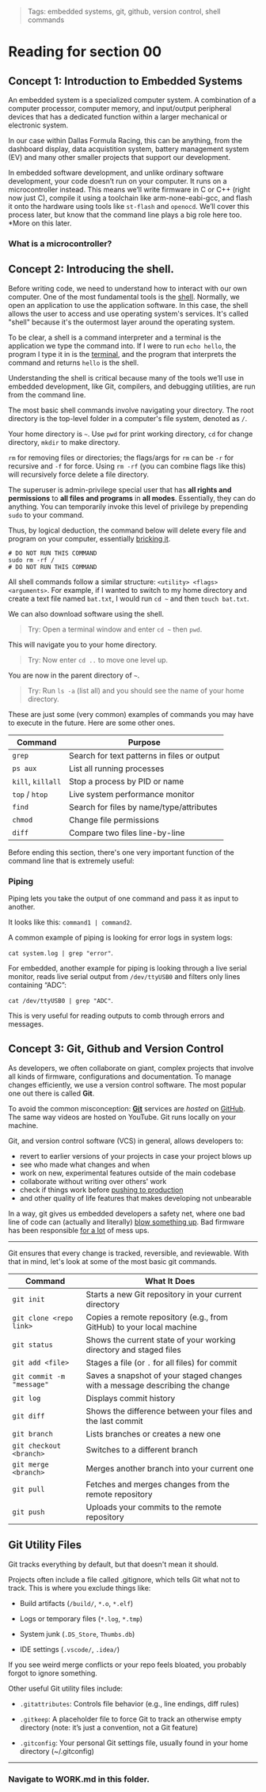 > Tags: embedded systems, git, github, version control, shell commands

# Reading for section 00

## Concept 1: Introduction to Embedded Systems

An embedded system is a specialized computer system. A combination of a computer processor, computer memory, and input/output peripheral devices that has a dedicated function within a larger mechanical or electronic system.

In our case within Dallas Formula Racing, this can be anything, from the dashboard display, data acquistition system, battery management system (EV) and many other smaller projects that support our development.

In embedded software development, and unlike ordinary software development, your code doesn’t run on your computer. It runs on a microcontroller instead. This means we’ll write firmware in C or C++ (right now just C), compile it using a toolchain like arm-none-eabi-gcc, and flash it onto the hardware using tools like `st-flash` and `openocd`. We’ll cover this process later, but know that the command line plays a big role here too. \*More on this later.

### What is a microcontroller?

## Concept 2: Introducing the shell.

Before writing code, we need to understand how to interact with our own computer. One of the most fundamental tools is the [shell](<https://en.wikipedia.org/wiki/Shell_(computing)>). Normally, we open an application to use the application software. In this case, the shell allows the user to access and use operating system's services. It's called "shell" because it's the outermost layer around the operating system.

To be clear, a shell is a command interpreter and a terminal is the application we type the command into. If I were to run `echo hello`, the program I type it in is the [terminal](https://en.wikipedia.org/wiki/Terminal_emulator), and the program that interprets the command and returns `hello` is the shell.

Understanding the shell is critical because many of the tools we’ll use in embedded development, like Git, compilers, and debugging utilities, are run from the command line.

The most basic shell commands involve navigating your directory. The root directory is the top-level folder in a computer's file system, denoted as `/`.

Your home directory is `~`. Use `pwd` for print working directory, `cd` for change directory, `mkdir` to make directory.

`rm` for removing files or directories; the flags/args for `rm` can be `-r` for recursive and `-f` for force. Using `rm -rf` (you can combine flags like this) will recursively force delete a file directory.

The superuser is admin-privilege special user that has **all rights and permissions** to **all files and programs** in **all modes**. Essentially, they can do anything. You can temporarily invoke this level of privilege by prepending `sudo` to your command.

Thus, by logical deduction, the command below will delete every file and program on your computer, essentially [bricking it](<https://en.wikipedia.org/wiki/Brick_(electronics)>).

```
# DO NOT RUN THIS COMMAND
sudo rm -rf /
# DO NOT RUN THIS COMMAND
```

All shell commands follow a similar structure: `<utility> <flags> <arguments>`. For example, if I wanted to switch to my home directory and create a text file named `bat.txt`, I would run `cd ~` and then `touch bat.txt`.

We can also download software using the shell.

> Try: Open a terminal window and enter `cd ~` then `pwd`.

This will navigate you to your home directory.

> Try: Now enter `cd ..` to move one level up.

You are now in the parent directory of `~`.

> Try: Run `ls -a` (list all) and you should see the name of your home directory.

These are just some (very common) examples of commands you may have to execute in the future. Here are some other ones.

| Command           | Purpose                                     |
| ----------------- | ------------------------------------------- |
| `grep`            | Search for text patterns in files or output |
| `ps aux`          | List all running processes                  |
| `kill`, `killall` | Stop a process by PID or name               |
| `top` / `htop`    | Live system performance monitor             |
| `find`            | Search for files by name/type/attributes    |
| `chmod`           | Change file permissions                     |
| `diff`            | Compare two files line-by-line              |

Before ending this section, there's one very important function of the command line that is extremely useful:

### Piping

Piping lets you take the output of one command and pass it as input to another.

It looks like this: `command1 | command2`.

A common example of piping is looking for error logs in system logs:

`cat system.log | grep "error"`.

For embedded, another example for piping is looking through a live serial monitor, reads live serial output from `/dev/ttyUSB0` and filters only lines containing “ADC”:

`cat /dev/ttyUSB0 | grep "ADC"`.

This is very useful for reading outputs to comb through errors and messages.

## Concept 3: Git, Github and Version Control

As developers, we often collaborate on giant, complex projects that involve all kinds of firmware, configurations and documentation. To manage changes efficiently, we use a version control software. The most popular one out there is called **Git**.

To avoid the common misconception: **[Git](https://git-scm.com/)** services are _hosted_ on [GitHub](https://github.com/). The same way videos are hosted on YouTube. Git runs locally on your machine.

Git, and version control software (VCS) in general, allows developers to:

- revert to earlier versions of your projects in case your project blows up
- see who made what changes and when
- work on new, experimental features outside of the main codebase
- collaborate without writing over others' work
- check if things work before [pushing to production](https://about.gitlab.com/blog/gitlab-dot-com-database-incident/)
- and other quality of life features that makes developing not unbearable

In a way, git gives us embedded developers a safety net, where one bad line of code can (actually and literally) [blow something up](https://en.wikipedia.org/wiki/Ariane_flight_V88). Bad firmware has been responsible [for a lot](https://en.wikipedia.org/wiki/Therac-25#Root_causes) of mess ups.

---

Git ensures that every change is tracked, reversible, and reviewable. With that in mind, let's look at some of the most basic git commands.

| Command                   | What It Does                                                                 |
| ------------------------- | ---------------------------------------------------------------------------- |
| `git init`                | Starts a new Git repository in your current directory                        |
| `git clone <repo link>`   | Copies a remote repository (e.g., from GitHub) to your local machine         |
| `git status`              | Shows the current state of your working directory and staged files           |
| `git add <file>`          | Stages a file (or `.` for all files) for commit                              |
| `git commit -m "message"` | Saves a snapshot of your staged changes with a message describing the change |
| `git log`                 | Displays commit history                                                      |
| `git diff`                | Shows the difference between your files and the last commit                  |
| `git branch`              | Lists branches or creates a new one                                          |
| `git checkout <branch>`   | Switches to a different branch                                               |
| `git merge <branch>`      | Merges another branch into your current one                                  |
| `git pull`                | Fetches and merges changes from the remote repository                        |
| `git push`                | Uploads your commits to the remote repository                                |

## Git Utility Files

Git tracks everything by default, but that doesn't mean it should.

Projects often include a file called .gitignore, which tells Git what not to track. This is where you exclude things like:

- Build artifacts (`/build/`, `*.o`, `*.elf`)

- Logs or temporary files (`*.log`, `*.tmp`)

- System junk (`.DS_Store`, `Thumbs.db`)

- IDE settings (`.vscode/`, `.idea/`)

If you see weird merge conflicts or your repo feels bloated, you probably forgot to ignore something.

Other useful Git utility files include:

- `.gitattributes`: Controls file behavior (e.g., line endings, diff rules)

- `.gitkeep`: A placeholder file to force Git to track an otherwise empty directory (note: it’s just a convention, not a Git feature)

- `.gitconfig`: Your personal Git settings file, usually found in your home directory (~/.gitconfig)

---

### Navigate to WORK.md in this folder.
